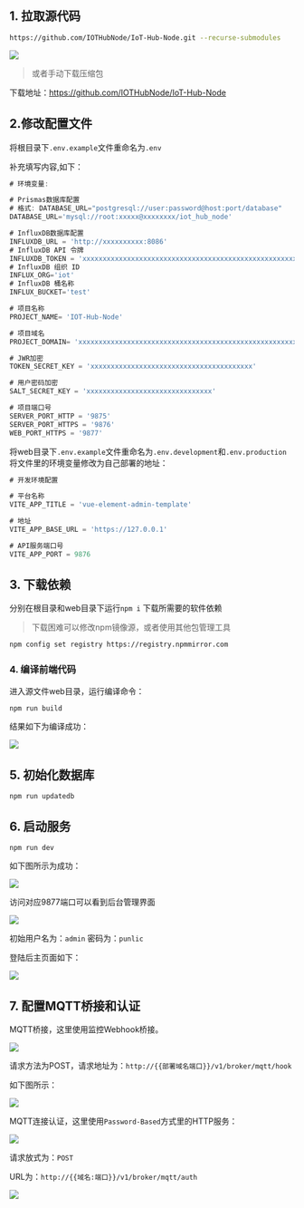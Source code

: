
## 1. 拉取源代码

``` bash
https://github.com/IOTHubNode/IoT-Hub-Node.git --recurse-submodules
```


![](attachments/Pasted%20image%2020240522144541.png)


> 或者手动下载压缩包

下载地址：https://github.com/IOTHubNode/IoT-Hub-Node


## 2.修改配置文件

将根目录下`.env.example`文件重命名为`.env`

补充填写内容,如下：

``` js
# 环境变量:

# Prismas数据库配置
# 格式: DATABASE_URL="postgresql://user:password@host:port/database"
DATABASE_URL='mysql://root:xxxxx@xxxxxxxx/iot_hub_node'

# InfluxDB数据库配置
INFLUXDB_URL = 'http://xxxxxxxxxx:8086'
# InfluxDB API 令牌
INFLUXDB_TOKEN = 'xxxxxxxxxxxxxxxxxxxxxxxxxxxxxxxxxxxxxxxxxxxxxxxxxxxxxxxxxxxx'
# InfluxDB 组织 ID
INFLUX_ORG='iot'
# InfluxDB 桶名称
INFLUX_BUCKET='test'

# 项目名称
PROJECT_NAME= 'IOT-Hub-Node'

# 项目域名
PROJECT_DOMAIN= 'xxxxxxxxxxxxxxxxxxxxxxxxxxxxxxxxxxxxxxxxxxxxxxxxxxxxxxxxxxx'

# JWR加密
TOKEN_SECRET_KEY = 'xxxxxxxxxxxxxxxxxxxxxxxxxxxxxxxxxxxxxxxx'

# 用户密码加密
SALT_SECRET_KEY = 'xxxxxxxxxxxxxxxxxxxxxxxxxxxxxxx'

# 项目端口号
SERVER_PORT_HTTP = '9875'
SERVER_PORT_HTTPS = '9876'
WEB_PORT_HTTPS = '9877'


```

将web目录下`.env.example`文件重命名为`.env.development`和`.env.production`
将文件里的环境变量修改为自己部署的地址：

``` js
# 开发环境配置

# 平台名称
VITE_APP_TITLE = 'vue-element-admin-template'

# 地址
VITE_APP_BASE_URL = 'https://127.0.0.1'

# API服务端口号
VITE_APP_PORT = 9876

```
## 3. 下载依赖

分别在根目录和web目录下运行`npm i` 下载所需要的软件依赖

>下载困难可以修改npm镜像源，或者使用其他包管理工具

``` bash
npm config set registry https://registry.npmmirror.com
```
### 4. 编译前端代码

进入源文件web目录，运行编译命令：

```bash 
npm run build
```

结果如下为编译成功：

![](attachments/Pasted%20image%2020240523094426.png)


## 5. 初始化数据库

```
npm run updatedb 
```

## 6. 启动服务

```
npm run dev
```

如下图所示为成功：

![](attachments/Pasted%20image%2020240523102322.png)

访问对应9877端口可以看到后台管理界面

![](attachments/Pasted%20image%2020240523102429.png)

初始用户名为：`admin`  密码为：`punlic`

登陆后主页面如下：

![](attachments/Pasted%20image%2020240523105943.png)

## 7. 配置MQTT桥接和认证

MQTT桥接，这里使用监控Webhook桥接。

![](attachments/Pasted%20image%2020240523112838.png)


请求方法为POST，请求地址为：`http://{{部署域名端口}}/v1/broker/mqtt/hook`

如下图所示：

![](attachments/Pasted%20image%2020240523113056.png)


MQTT连接认证，这里使用`Password-Based`方式里的HTTP服务：

![](attachments/Pasted%20image%2020240523114128.png)

请求放式为：`POST`

URL为：`http://{{域名:端口}}/v1/broker/mqtt/auth`

![](attachments/Pasted%20image%2020240523114424.png)